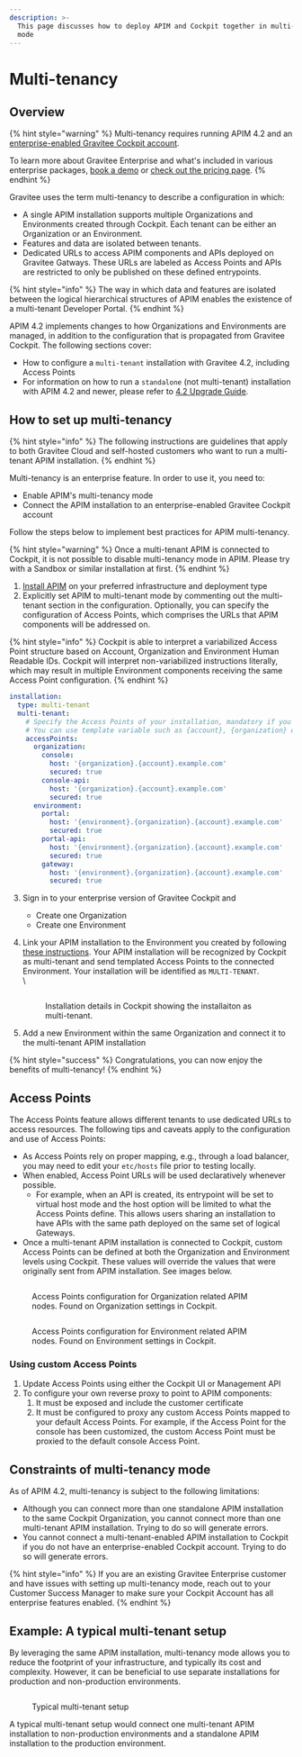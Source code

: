 ```yaml
---
description: >-
  This page discusses how to deploy APIM and Cockpit together in multi-tenant
  mode
---
```


# Multi-tenancy

## Overview

{% hint style="warning" %}
Multi-tenancy requires running APIM 4.2 and an [enterprise-enabled Gravitee Cockpit account](https://documentation.gravitee.io/platform-overview/gravitee-essentials/gravitee-offerings-ce-vs-ee#enterprise-version-of-gravitee-cockpit).&#x20;

To learn more about Gravitee Enterprise and what's included in various enterprise packages, [book a demo](https://app.gitbook.com/o/8qli0UVuPJ39JJdq9ebZ/s/rYZ7tzkLjFVST6ex6Jid/) or [check out the pricing page](https://www.gravitee.io/pricing).
{% endhint %}

Gravitee uses the term multi-tenancy to describe a configuration in which:&#x20;

* A single APIM installation supports multiple Organizations and Environments created through Cockpit. Each tenant can be either an Organization or an Environment.
* Features and data are isolated between tenants.
* Dedicated URLs to access APIM components and APIs deployed on Gravitee Gatways. These URLs are labeled as Access Points and APIs are restricted to only be published on these defined entrypoints.

{% hint style="info" %}
The way in which data and features are isolated between the logical hierarchical structures of APIM enables the existence of a multi-tenant Developer Portal.
{% endhint %}

APIM 4.2 implements changes to how Organizations and Environments are managed, in addition to the configuration that is propagated from Gravitee Cockpit. The following sections cover:

* How to configure a `multi-tenant` installation with Gravitee 4.2, including Access Points
* For information on how to run a `standalone` (not multi-tenant) installation with APIM 4.2 and newer, please refer to [4.2 Upgrade Guide](installation-guide-migration.md).

## How to set up multi-tenancy

{% hint style="info" %}
The following instructions are guidelines that apply to both Gravitee Cloud and self-hosted customers who want to run a multi-tenant APIM installation.
{% endhint %}

Multi-tenancy is an enterprise feature. In order to use it, you need to:&#x20;

* Enable APIM's multi-tenancy mode
* Connect the APIM installation to an enterprise-enabled Gravitee Cockpit account

Follow the steps below to implement best practices for APIM multi-tenancy.

{% hint style="warning" %}
Once a multi-tenant APIM is connected to Cockpit, it is not possible to disable multi-tenancy mode in APIM. Please try with a Sandbox or similar installation at first.
{% endhint %}

1. [Install APIM](./) on your preferred infrastructure and deployment type
2. Explicitly set APIM to multi-tenant mode by commenting out the multi-tenant section in the configuration. Optionally, you can specify the configuration of Access Points, which comprises the URLs that APIM components will be addressed on.&#x20;

{% hint style="info" %}
Cockpit is able to interpret a variabilized Access Point structure based on Account, Organization and Environment Human Readable IDs. Cockpit will interpret non-variabilized instructions literally, which may result in multiple Environment components receiving the same Access Point configuration.
{% endhint %}

```yaml
installation:
  type: multi-tenant
  multi-tenant:
    # Specify the Access Points of your installation, mandatory if you want to connect it to Cockpit with a multi-tenant installation
    # You can use template variable such as {account}, {organization} or {environment}
    accessPoints:
      organization:
        console:
          host: '{organization}.{account}.example.com'
          secured: true
        console-api:
          host: '{organization}.{account}.example.com'
          secured: true
      environment:
        portal:
          host: '{environment}.{organization}.{account}.example.com'
          secured: true
        portal-api:
          host: '{environment}.{organization}.{account}.example.com'
          secured: true
        gateway:
          host: '{environment}.{organization}.{account}.example.com'
          secured: true
```

3. Sign in to your enterprise version of Gravitee Cockpit and
   * Create one Organization
   * Create one Environment
4.  Link your APIM installation to the Environment you created by following [these instructions](https://documentation.gravitee.io/gravitee-cloud/guides/register-installations). Your APIM installation will be recognized by Cockpit as multi-tenant and send templated Access Points to the connected Environment. Your installation will be identified as `MULTI-TENANT`.\
    \


    <figure><img src="../../.gitbook/assets/image (59).png" alt=""><figcaption><p>Installation details in Cockpit showing the installaiton as multi-tenant.</p></figcaption></figure>
5. Add a new Environment within the same Organization and connect it to the multi-tenant APIM installation

{% hint style="success" %}
Congratulations, you can now enjoy the benefits of multi-tenancy!
{% endhint %}

## Access Points

The Access Points feature allows different tenants to use dedicated URLs to access resources. The following tips and caveats apply to the configuration and use of Access Points:

* As Access Points rely on proper mapping, e.g., through a load balancer, you may need to edit your `etc/hosts` file prior to testing locally.
* When enabled, Access Point URLs will be used declaratively whenever possible.&#x20;
  * For example, when an API is created, its entrypoint will be set to virtual host mode and the host option will be limited to what the Access Points define. This allows users sharing an installation to have APIs with the same path deployed on the same set of logical Gateways.
* Once a multi-tenant APIM installation is connected to Cockpit, custom Access Points can be defined at both the Organization and Environment levels using Cockpit. These values will override the values that were originally sent from APIM installation. See images below.

<figure><img src="../../.gitbook/assets/image (57).png" alt=""><figcaption><p>Access Points configuration for Organization related APIM nodes. Found on Organization settings in Cockpit.</p></figcaption></figure>

<figure><img src="../../.gitbook/assets/image (55).png" alt=""><figcaption><p>Access Points configuration for Environment related APIM nodes. Found on Environment settings in Cockpit.</p></figcaption></figure>

### Using custom Access Points

1. Update Access Points using either the Cockpit UI or Management API
2. To configure your own reverse proxy to point to APIM components:
   1. It must be exposed and include the customer certificate
   2. It must be configured to proxy any custom Access Points mapped to your default Access Points. For example, if the Access Point for the console has been customized, the custom Access Point must be proxied to the default console Access Point.

## Constraints of multi-tenancy mode

As of APIM 4.2, multi-tenancy is subject to the following limitations:

* Although you can connect more than one standalone APIM installation to the same Cockpit Organization, you cannot connect more than one multi-tenant APIM installation. Trying to do so will generate errors.&#x20;
* You cannot connect a multi-tenant-enabled APIM installation to Cockpit if you do not have an enterprise-enabled Cockpit account. Trying to do so will generate errors.

{% hint style="info" %}
If you are an existing Gravitee Enterprise customer and have issues with setting up multi-tenancy mode, reach out to your Customer Success Manager to make sure your Cockpit Account has all enterprise features enabled.
{% endhint %}

## Example: A typical multi-tenant setup

By leveraging the same APIM installation, multi-tenancy mode allows you to reduce the footprint of your infrastructure, and typically its cost and complexity. However, it can be beneficial to use separate installations for production and non-production environments.

<figure><img src="https://slabstatic.com/prod/uploads/6lql0jy7/posts/images/mNhfcqTUgEOXngJNcAcdIf1o.png" alt=""><figcaption><p>Typical multi-tenant setup</p></figcaption></figure>

A typical multi-tenant setup would connect one multi-tenant APIM installation to non-production environments and a standalone APIM installation to the production environment.
